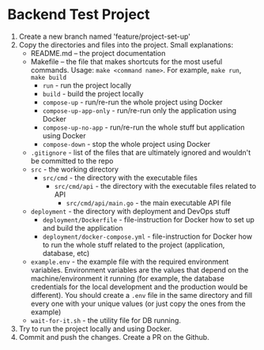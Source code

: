 # Backend Test Project
1. Create a new branch named 'feature/project-set-up'
2. Copy the directories and files into the project. Small explanations:
   - README.md – the project documentation
   - Makefile – the file that makes shortcuts for the most useful commands. Usage: `make <command name>`. For example, `make run`, `make build`
     - `run` - run the project locally
     - `build` - build the project locally
     - `compose-up` - run/re-run the whole project using Docker
     - `compose-up-app-only` - run/re-run only the application using Docker
     - `compose-up-no-app` - run/re-run the whole stuff but application using Docker
     - `compose-down` - stop the whole project using Docker
   - `.gitignore` - list of the files that are ultimately ignored and wouldn't be committed to the repo
   - `src` - the working directory
     - `src/cmd` - the directory with the executable files
       - `src/cmd/api` - the directory with the executable files related to API
         - `src/cmd/api/main.go` - the main executable API file
   - `deployment` - the directory with deployment and DevOps stuff
     - `deployment/Dockerfile` - file-instruction for Docker how to set up and build the application
     - `deployment/docker-compose.yml` - file-instruction for Docker how to run the whole stuff related to the project (application, database, etc)
   - `example.env` - the example file with the required environment variables. Environment variables are the values that depend on the machine/environment it running (for example, the database credentials for the local development and the production would be different). You should create a `.env` file in the same directory and fill every one with your unique values (or just copy the ones from the example)
   - `wait-for-it.sh` - the utility file for DB running.
3. Try to run the project locally and using Docker.
4. Commit and push the changes. Create a PR on the Github.